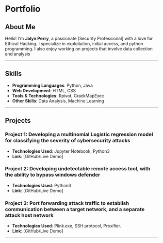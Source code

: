 # Portfolio

## About Me
Hello! I'm **Jalyn Perry**, a passionate [Security Professional] with a love for Ethical Hacking. I specialize in exploitation, initial access, and python programming. I also enjoy working on projects that involve data collection and analysis

---

## Skills
- **Programming Languages**: Python, Java
- **Web Development**: HTML, CSS
- **Tools & Technologies**: Rpivot, CrackMapExec
- **Other Skills**: Data Analysis, Machine Learning

---

## Projects

### Project 1:  Developing a multinomial Logistic regression model for classifying the severity of cybersecurity attacks
- **Technologies Used**: Jupyter Notebook, Python3
- **Link**: [GitHub/Live Demo]

### Project 2: Developing undetectable remote access tool, with the ability to bypass windows defender
- **Technologies Used**: Python3
- **Link**: [GitHub/Live Demo]

### Project 3: Port forwarding attack traffic to establish communication between a target network, and a separate attack host network
- **Technologies Used**:  Plink.exe, SSH protocol, Proxifier.
- **Link**: [GitHub/Live Demo]

---


